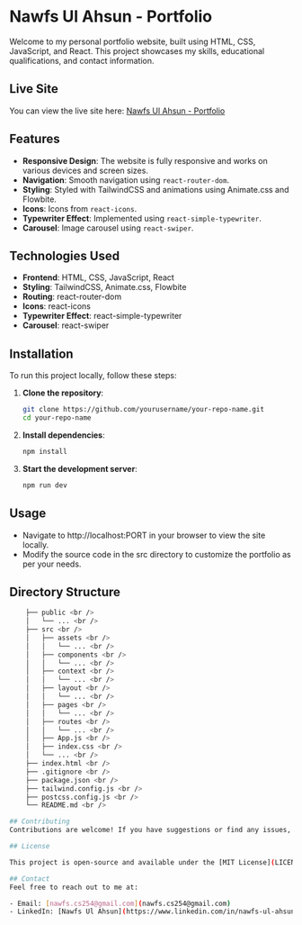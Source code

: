 # Nawfs Ul Ahsun - Portfolio

Welcome to my personal portfolio website, built using HTML, CSS, JavaScript, and React. This project showcases my skills, educational qualifications, and contact information.

## Live Site

You can view the live site here: [Nawfs Ul Ahsun - Portfolio](https://www.nawfsulahsun.live/)

## Features

- **Responsive Design**: The website is fully responsive and works on various devices and screen sizes.
- **Navigation**: Smooth navigation using `react-router-dom`.
- **Styling**: Styled with TailwindCSS and animations using Animate.css and Flowbite.
- **Icons**: Icons from `react-icons`.
- **Typewriter Effect**: Implemented using `react-simple-typewriter`.
- **Carousel**: Image carousel using `react-swiper`.

## Technologies Used

- **Frontend**: HTML, CSS, JavaScript, React
- **Styling**: TailwindCSS, Animate.css, Flowbite
- **Routing**: react-router-dom
- **Icons**: react-icons
- **Typewriter Effect**: react-simple-typewriter
- **Carousel**: react-swiper

## Installation

To run this project locally, follow these steps:

1. **Clone the repository**:
   ```sh
   git clone https://github.com/yourusername/your-repo-name.git
   cd your-repo-name

2. **Install dependencies**:

    ```sh
    npm install

3. **Start the development server**:

    ```sh
    npm run dev

## Usage
- Navigate to http://localhost:PORT in your browser to view the site locally.
- Modify the source code in the src directory to customize the portfolio as per your needs.

## Directory Structure

```sh
    ├── public <br />
    │   └── ... <br />
    ├── src <br />
    │   ├── assets <br />
    │   │   └── ... <br />
    │   ├── components <br />
    │   │   └── ... <br />
    │   ├── context <br />
    │   │   └── ... <br />
    │   ├── layout <br />
    │   │   └── ... <br />
    │   ├── pages <br />
    │   │   └── ... <br />
    │   ├── routes <br />
    │   │   └── ... <br />
    │   ├── App.js <br />
    │   ├── index.css <br />
    │   └── ... <br />
    ├── index.html <br />
    ├── .gitignore <br />
    ├── package.json <br />
    ├── tailwind.config.js <br />
    ├── postcss.config.js <br />
    └── README.md <br />

## Contributing
Contributions are welcome! If you have suggestions or find any issues, please feel free to create a pull request or open an issue.

## License

This project is open-source and available under the [MIT License](LICENSE).

## Contact
Feel free to reach out to me at:

- Email: [nawfs.cs254@gmail.com](nawfs.cs254@gmail.com)
- LinkedIn: [Nawfs Ul Ahsun](https://www.linkedin.com/in/nawfs-ul-ahsun)